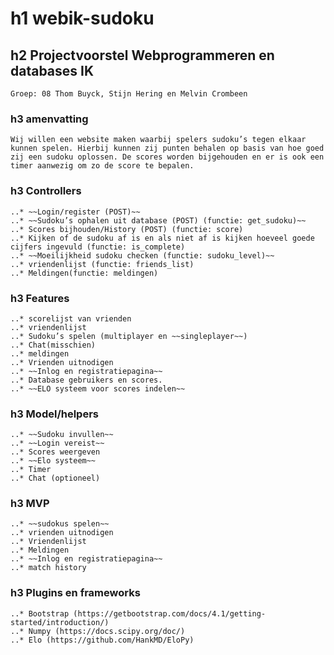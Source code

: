 # h1 webik-sudoku
## h2 Projectvoorstel Webprogrammeren en databases IK

    Groep: 08 Thom Buyck, Stijn Hering en Melvin Crombeen

### h3 amenvatting

    Wij willen een website maken waarbij spelers sudoku’s tegen elkaar kunnen spelen. Hierbij kunnen zij punten behalen op basis van hoe goed zij een sudoku oplossen. De scores worden bijgehouden en er is ook een timer aanwezig om zo de score te bepalen.

### h3 Controllers

    ..* ~~Login/register (POST)~~
    ..* ~~Sudoku’s ophalen uit database (POST) (functie: get_sudoku)~~
    ..* Scores bijhouden/History (POST) (functie: score)
    ..* Kijken of de sudoku af is en als niet af is kijken hoeveel goede cijfers ingevuld (functie: is_complete)
    ..* ~~Moeilijkheid sudoku checken (functie: sudoku_level)~~
    ..* vriendenlijst (functie: friends_list)
    ..* Meldingen(functie: meldingen)



### h3 Features

    ..* scorelijst van vrienden
    ..* vriendenlijst
    ..* Sudoku’s spelen (multiplayer en ~~singleplayer~~)
    ..* Chat(misschien)
    ..* meldingen
    ..* Vrienden uitnodigen
    ..* ~~Inlog en registratiepagina~~
    ..* Database gebruikers en scores.
    ..* ~~ELO systeem voor scores indelen~~

### h3 Model/helpers

    ..* ~~Sudoku invullen~~
    ..* ~~Login vereist~~
    ..* Scores weergeven
    ..* ~~Elo systeem~~
    ..* Timer
    ..* Chat (optioneel)


### h3 MVP

    ..* ~~sudokus spelen~~
    ..* vrienden uitnodigen
    ..* Vriendenlijst
    ..* Meldingen
    ..* ~~Inlog en registratiepagina~~
    ..* match history

### h3 Plugins en frameworks

    ..* Bootstrap (https://getbootstrap.com/docs/4.1/getting-started/introduction/)
    ..* Numpy (https://docs.scipy.org/doc/)
    ..* Elo (https://github.com/HankMD/EloPy)







